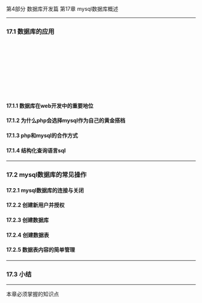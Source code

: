第4部分 数据库开发篇
第17章 mysql数据库概述

---

### 17.1 数据库的应用


```php


```

```php


```

```php


```

```php


```

```php


```

```php


```

```php


```

```php


```

```php


```

```php


```

```php


```




#### 17.1.1 数据库在web开发中的重要地位
#### 17.1.2 为什么php会选择mysql作为自己的黄金搭档
#### 17.1.3 php和mysql的合作方式
#### 17.1.4 结构化查询语言sql

---

### 17.2 mysql数据库的常见操作
#### 17.2.1 mysql数据库的连接与关闭
#### 17.2.2 创建新用户并授权
#### 17.2.3 创建数据库
#### 17.2.4 创建数据表
#### 17.2.5 数据表内容的简单管理

---

### 17.3 小结

---

本章必须掌握的知识点